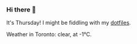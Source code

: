 ### Hi there :wave:

It's Thursday! I might be fiddling with my [dotfiles](https://github.com/bewuethr/dotfiles).

Weather in Toronto: clear, at -1°C.
